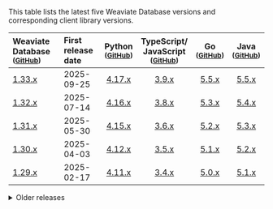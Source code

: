 This table lists the latest five Weaviate Database versions and corresponding client library versions.

| Weaviate Database <br/><small>([GitHub][cWeaviate])</small>         | First <br/>release date |                  Python <br/><small>([GitHub][cPython])</small>                   |  TypeScript/ <br/>JavaScript <br/><small>([GitHub][cTypeScript])</small>   |                   Go <br/><small>([GitHub][cGo])</small>                    |             Java <br/><small>([GitHub][cJava])</small>              |
| :------------------------------------------------------------------ | :---------------------- | :-------------------------------------------------------------------------------: | :------------------------------------------------------------------------: | :-------------------------------------------------------------------------: | :-----------------------------------------------------------------: |
| [1.33.x](https://github.com/weaviate/weaviate/releases/tag/v1.32.0) | 2025-09-25              | [4.17.x](https://github.com/weaviate/weaviate-python-client/releases/tag/v4.17.0) | [3.9.x](https://github.com/weaviate/typescript-client/releases/tag/v3.9.0) | [5.5.x](https://github.com/weaviate/weaviate-go-client/releases/tag/v5.5.0) | [5.5.x](https://github.com/weaviate/java-client/releases/tag/5.5.0) |
| [1.32.x](https://github.com/weaviate/weaviate/releases/tag/v1.32.0) | 2025-07-14              | [4.16.x](https://github.com/weaviate/weaviate-python-client/releases/tag/v4.16.0) | [3.8.x](https://github.com/weaviate/typescript-client/releases/tag/v3.8.0) | [5.3.x](https://github.com/weaviate/weaviate-go-client/releases/tag/v5.3.0) | [5.4.x](https://github.com/weaviate/java-client/releases/tag/5.4.0) |
| [1.31.x](https://github.com/weaviate/weaviate/releases/tag/v1.31.0) | 2025-05-30              | [4.15.x](https://github.com/weaviate/weaviate-python-client/releases/tag/v4.15.0) | [3.6.x](https://github.com/weaviate/typescript-client/releases/tag/v3.6.0) | [5.2.x](https://github.com/weaviate/weaviate-go-client/releases/tag/v5.2.0) | [5.3.x](https://github.com/weaviate/java-client/releases/tag/5.3.0) |
| [1.30.x](https://github.com/weaviate/weaviate/releases/tag/v1.30.0) | 2025-04-03              | [4.12.x](https://github.com/weaviate/weaviate-python-client/releases/tag/v4.12.0) | [3.5.x](https://github.com/weaviate/typescript-client/releases/tag/v3.5.0) | [5.1.x](https://github.com/weaviate/weaviate-go-client/releases/tag/v5.1.0) | [5.2.x](https://github.com/weaviate/java-client/releases/tag/5.2.0) |
| [1.29.x](https://github.com/weaviate/weaviate/releases/tag/v1.29.0) | 2025-02-17              | [4.11.x](https://github.com/weaviate/weaviate-python-client/releases/tag/v4.11.0) | [3.4.x](https://github.com/weaviate/typescript-client/releases/tag/v3.4.0) | [5.0.x](https://github.com/weaviate/weaviate-go-client/releases/tag/v5.0.0) | [5.1.x](https://github.com/weaviate/java-client/releases/tag/5.1.0) |

<details>
    <summary>Older releases</summary>

| Weaviate Database <br/><small>([GitHub][cWeaviate])</small>         | First <br/>release date |                  Python <br/><small>([GitHub][cPython])</small>                   |  TypeScript/ <br/>JavaScript <br/><small>([GitHub][cTypeScript])</small>   |                    Go <br/><small>([GitHub][cGo])</small>                     |                                                 Java <br/><small>([GitHub][cJava])</small>                                                  |
| :------------------------------------------------------------------ | :---------------------- | :-------------------------------------------------------------------------------: | :------------------------------------------------------------------------: | :---------------------------------------------------------------------------: | :-----------------------------------------------------------------------------------------------------------------------------------------: |
| [1.28.x](https://github.com/weaviate/weaviate/releases/tag/v1.28.0) | 2024-12-11              | [4.10.x](https://github.com/weaviate/weaviate-python-client/releases/tag/v4.10.0) | [3.3.x](https://github.com/weaviate/typescript-client/releases/tag/v3.3.0) | [4.16.x](https://github.com/weaviate/weaviate-go-client/releases/tag/v4.16.0) |                                     [5.0.x](https://github.com/weaviate/java-client/releases/tag/5.0.0)                                     |
| [1.27.x](https://github.com/weaviate/weaviate/releases/tag/v1.27.0) | 2024-10-16              |  [4.9.x](https://github.com/weaviate/weaviate-python-client/releases/tag/v4.9.0)  | [3.2.x](https://github.com/weaviate/typescript-client/releases/tag/v3.2.0) | [4.16.x](https://github.com/weaviate/weaviate-go-client/releases/tag/v4.16.0) | [5.0.x](https://github.com/weaviate/java-client/releases/tag/5.0.0)<br/>[4.9.x](https://github.com/weaviate/java-client/releases/tag/4.9.0) |
| [1.26.x](https://github.com/weaviate/weaviate/releases/tag/v1.26.0) | 2024-07-22              |  [4.7.x](https://github.com/weaviate/weaviate-python-client/releases/tag/v4.7.0)  | [3.1.x](https://github.com/weaviate/typescript-client/releases/tag/v3.1.0) | [4.15.x](https://github.com/weaviate/weaviate-go-client/releases/tag/v4.15.0) |                                     [4.8.x](https://github.com/weaviate/java-client/releases/tag/4.8.0)                                     |
| [1.25.x](https://github.com/weaviate/weaviate/releases/tag/v1.25.0) | 2024-05-10              |  [4.6.x](https://github.com/weaviate/weaviate-python-client/releases/tag/v4.6.0)  | [2.1.x](https://github.com/weaviate/typescript-client/releases/tag/v2.1.0) | [4.13.x](https://github.com/weaviate/weaviate-go-client/releases/tag/v4.13.0) |                                     [4.6.x](https://github.com/weaviate/java-client/releases/tag/4.6.0)                                     |
| [1.24.x](https://github.com/weaviate/weaviate/releases/tag/v1.24.0) | 2024-02-27              |  [4.5.x](https://github.com/weaviate/weaviate-python-client/releases/tag/v4.5.0)  | [2.0.x](https://github.com/weaviate/typescript-client/releases/tag/v2.0.0) | [4.10.x](https://github.com/weaviate/weaviate-go-client/releases/tag/v4.10.0) |                                     [4.4.x](https://github.com/weaviate/java-client/releases/tag/4.4.0)                                     |
| 1.23.x                                                              | 2023-12-18              |                                      3.26.x                                       |                                   1.5.x                                    |                                    4.10.x                                     |                                                                    4.4.x                                                                    |
| 1.22.x                                                              | 2023-10-27              |                                      3.25.x                                       |                                   1.5.x                                    |                                    4.10.x                                     |                                                                    4.3.x                                                                    |
| 1.21.x                                                              | 2023-08-17              |                                      3.22.x                                       |                                   1.4.x                                    |                                     4.9.x                                     |                                                                    4.2.x                                                                    |
| 1.20.x                                                              | 2023-07-06              |                                      3.22.x                                       |                                   1.1.x                                    |                                     4.7.x                                     |                                                                    4.2.x                                                                    |
| 1.19.x                                                              | 2023-05-04              |                                      3.17.x                                       |               1.1.x[<sup>1</sup>](#typescript-client-change)               |                                     4.7.x                                     |                                                                    4.0.x                                                                    |
| 1.18.x                                                              | 2023-03-07              |                                      3.13.x                                       |                                   2.14.x                                   |                                     4.6.x                                     |                                                                    3.6.x                                                                    |
| 1.17.x                                                              | 2022-12-20              |                                       3.9.x                                       |                                   2.14.x                                   |                                     4.5.x                                     |                                                                    3.5.x                                                                    |
| 1.16.x                                                              | 2022-10-31              |                                       3.8.x                                       |                                   2.13.x                                   |                                     4.4.x                                     |                                                                    3.4.x                                                                    |
| 1.15.x                                                              | 2022-09-07              |                                       3.6.x                                       |                                   2.12.x                                   |                                     4.3.x                                     |                                                                    3.3.x                                                                    |
| 1.14.x                                                              | 2022-07-07              |                                       3.6.x                                       |                                   2.11.x                                   |                                     4.2.x                                     |                                                                    3.2.x                                                                    |
| 1.13.x                                                              | 2022-05-03              |                                       3.4.x                                       |                                   2.9.x                                    |                                     4.0.x                                     |                                                                    2.4.x                                                                    |
| 1.12.x                                                              | 2022-04-05              |                                       3.4.x                                       |                                   2.8.x                                    |                                     3.0.x                                     |                                                                    2.3.x                                                                    |
| 1.11.x                                                              | 2022-03-14              |                                       3.2.x                                       |                                   2.7.x                                    |                                     2.6.x                                     |                                                                    2.3.x                                                                    |
| 1.10.x                                                              | 2022-01-27              |                                       3.1.x                                       |                                   2.5.x                                    |                                     2.4.x                                     |                                                                    2.1.x                                                                    |
| 1.9.x                                                               | 2021-12-10              |                                       3.1.x                                       |                                   2.4.x                                    |                                     2.4.x                                     |                                                                    2.1.x                                                                    |
| 1.8.x                                                               | 2021-11-30              |                                       3.1.x                                       |                                   2.4.x                                    |                                     2.3.x                                     |                                                                    1.1.x                                                                    |
| 1.7.x                                                               | 2021-09-01              |                                       3.1.x                                       |                                   2.4.x                                    |                                     2.3.x                                     |                                                                    1.1.x                                                                    |
| 1.6.x                                                               | 2021-08-11              |                                       2.4.x                                       |                                   2.3.x                                    |                                     2.2.x                                     |                                                                    1.0.x                                                                    |
| 1.5.x                                                               | 2021-07-13              |                                       2.2.x                                       |                                   2.1.x                                    |                                     2.1.x                                     |                                                                    1.0.x                                                                    |
| 1.4.x                                                               | 2021-06-09              |                                       2.2.x                                       |                                   2.1.x                                    |                                     2.1.x                                     |                                                                    1.0.x                                                                    |
| 1.3.x                                                               | 2021-04-23              |                                       2.2.x                                       |                                   2.1.x                                    |                                     2.1.x                                     |                                                                    1.0.x                                                                    |
| 1.2.x                                                               | 2021-03-15              |                                       2.2.x                                       |                                   2.0.x                                    |                                     1.1.x                                     |                                                                      -                                                                      |
| 1.1.x                                                               | 2021-02-10              |                                       2.1.x                                       |                                     -                                      |                                       -                                       |                                                                      -                                                                      |
| 1.0.x                                                               | 2021-01-14              |                                       2.0.x                                       |                                     -                                      |                                       -                                       |                                                                      -                                                                      |

#### TypeScript client change

The [TypeScript client](https://github.com/weaviate/typescript-client) replaced the [JavaScript client](https://github.com/weaviate/weaviate-javascript-client) on 2023-03-17.

[comment]: # " repo links "
[cWeaviate]: https://github.com/weaviate/weaviate/releases
[cPython]: https://github.com/weaviate/weaviate-python-client/releases
[cTypeScript]: https://github.com/weaviate/typescript-client/releases
[cGo]: https://github.com/weaviate/weaviate-go-client/releases
[cJava]: https://github.com/weaviate/java-client/releases

</details>
